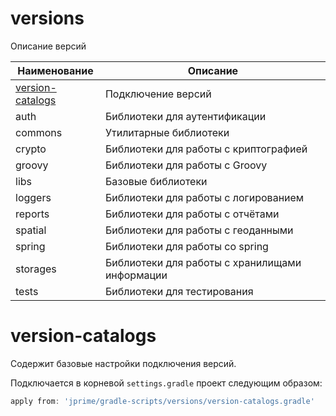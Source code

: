 # versions

Описание версий

| Наименование                          | Описание                                       |
|---------------------------------------|------------------------------------------------|
| [version-catalogs](#version-catalogs) | Подключение версий                             |
| auth                                  | Библиотеки для аутентификации                  |
| commons                               | Утилитарные библиотеки                         |
| crypto                                | Библиотеки для работы с криптографией          |
| groovy                                | Библиотеки для работы с Groovy                 |
| libs                                  | Базовые библиотеки                             |
| loggers                               | Библиотеки для работы с логированием           |
| reports                               | Библиотеки для работы с отчётами               |
| spatial                               | Библиотеки для работы с геоданными             |
| spring                                | Библиотеки для работы со spring                |
| storages                              | Библиотеки для работы с хранилищами информации |
| tests                                 | Библиотеки для тестирования                    |

# version-catalogs

Содержит базовые настройки подключения версий.

Подключается в корневой `settings.gradle` проект следующим образом:

```groovy
apply from: 'jprime/gradle-scripts/versions/version-catalogs.gradle'
```
